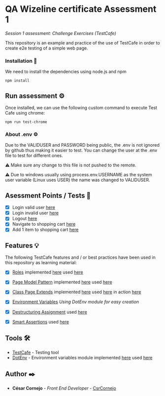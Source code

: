# QA Wizeline certificate Assessment 1

_Session 1 assessment: Challenge Exercises (TestCafe)_

This repository is an example and practice of the use of TestCafe in order to create e2e testing of a simple web page.


### Installation 🔧

We need to install the dependencies using node.js and npm

```
npm install
```

## Run assessment ⚙️

Once installed, we can use the following custom command to execute Test Cafe using chrome:
```
npm run test-chrome
```
### About .env ⚙️

Due to the VALIDUSER and PASSWORD being public, the .env is not ignored by github thus making it easier to test.
You can change the user at the .env file to test for different ones.

:warning: Make sure any change to this file is not pushed to the remote.

:warning: Due to windows usually using process.env.USERNAME as the system user variable (Linux uses USER) the name was changed to VALIDUSER.

## Asessment Points / Tests 🔩

- [x] Login valid user [here](page_model/tests/Login.test.js)
- [x] Login invalid user [here](page_model/tests/Login.test.js)
- [x] Logout [here](page_model/tests/Logout.test.js)
- [x] Navigate to shopping cart [here](page_model/tests/Shopping.test.js)
- [x] Add 1 item to shopping cart [here](page_model/tests/Shopping.test.js)

## Features 💡

The following TestCafe features and / or  best practices have been used in this repository as learning material:

- [x] [Roles](https://devexpress.github.io/testcafe/documentation/guides/advanced-guides/authentication.html#user-roles) implemented [here](page_model/roles/Roles.js) used [here](page_model/tests/Logout.test.js)
- [x] [Page Model Pattern](https://devexpress.github.io/testcafe/documentation/guides/advanced-guides/authentication.html#user-roles) implemented [here](page_model/pages/LoginPage.js) used [here](page_model/tests/Login.test.js)
- [x] [Class Page Extends](https://developer.mozilla.org/es/docs/Web/JavaScript/Reference/Classes/extends) implemented [here](page_model/layouts/MainLayout.js) used [here](page_model/pages/ProductsPage.js) in action [here](page_model/tests/Logout.test.js)
- [x] [Environment Variables](https://devexpress.github.io/testcafe/documentation/recipes/configuration/access-environment-variables-in-tests.html) _Using DotEnv module for easy creation_
- [x] [Destructuring Assignment](https://developer.mozilla.org/en-US/docs/Web/JavaScript/Reference/Operators/Destructuring_assignment) used [here](page_model/tests/Shopping.test.js)
- [x] [Smart Assertions](https://devexpress.github.io/testcafe/documentation/guides/basic-guides/best-practices.html#smart-assertions) used [here](page_model/tests/Shopping.test.js)


## Tools 🛠️

* [TestCafe](https://devexpress.github.io/testcafe/) - Testing tool
* [DotEnv](https://www.npmjs.com/package/dotenv) - Environment variables module implemented [here](.env) used [here](page_model/data/Constants.js)


## Author ✒️

* **César Cornejo** - *Front End Developer* - [CsrCornejo](https://github.com/CsrCornejo)

